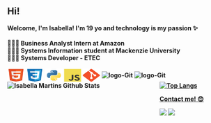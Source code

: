 ## Hi! 
<strong>
Welcome, I'm Isabella! I'm 19 yo and technology is my passion ✨ <br> 
<br>
👩🏻‍💻 Business Analyst Intern at Amazon 
<br>
👩🏻‍💻 Systems Information student at Mackenzie University
<br> 
👩🏻‍💻 Systems Developer - ETEC
<br>
<br>
 <div align="left">
  <img align="center" alt="logo-HTML" height="30" width="40" src="https://raw.githubusercontent.com/devicons/devicon/master/icons/html5/html5-original.svg">
  <img align="center" alt="logo-CSS" height="30" width="40" src="https://raw.githubusercontent.com/devicons/devicon/master/icons/css3/css3-original.svg">
  <img align="center" alt="logo-Python" height="30" width="40" src="https://raw.githubusercontent.com/devicons/devicon/master/icons/python/python-original.svg">
  <img align="center" alt="logo-Javascript" height="30" width="40" src="https://raw.githubusercontent.com/devicons/devicon/master/icons/javascript/javascript-original.svg">
  <img align="center" alt="logo-Git" height="30" width="40" src="https://raw.githubusercontent.com/devicons/devicon/master/icons/git/git-original.svg"> 
  <img align="center" alt="logo-Git" height="30" width="40" src="https://w7.pngwing.com/pngs/509/412/png-transparent-microsoft-sql-server-microsoft-azure-sql-database-table-table-furniture-text-logo.png">
  <img align="center" alt="logo-Git" height="40" width="40" src="https://github.com/ibellmartins/ibellmartins/assets/106943011/76b61357-2995-4765-86a4-e885948ee2b1">
 </div>

  <div>
  <a href="https://github.com/ibellmartins">
    <img height="180em" width="350px" align="left" alt="Isabella Martins Github Stats" src="https://github-readme-stats.vercel.app/api?username=ibellmartins&show_icons=true&hide_border=true&theme=dracula"/>
    <img height="180em" width="350px" alt="Top Langs" src="https://github-readme-stats.vercel.app/api/top-langs/?username=ibellmartins&layout=compact&langs_count=7&theme=dracula" />
</div>
   
Contact me! 😊
<div>
  <a href = "https://www.linkedin.com/in/isabella-martins-sofia/"><img src="https://img.shields.io/badge/-Linkedin-%23333?style=for-the-badge&logo=gmail&logoColor=pink" target="_blank"></a>
  <a href ="mailto:bellasofiamartins@gmail.com"><img src="https://img.shields.io/badge/-Gmail-%23333?style=for-the-badge&logo=gmail&logoColor=pink" target="_blank"></a>
 </div>
  </strong>
